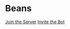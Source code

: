 # Beans

[Join the Server](https://discord.gg/8qyqaU3)
[Invite the Bot](https://discordapp.com/oauth2/authorize?client_id=726070891376803871&scope=bot&permissions=314368)
